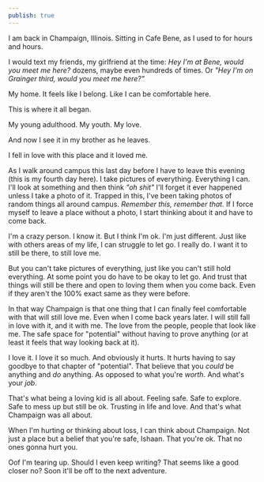 ```yaml
---
publish: true
---
```

I am back in Champaign, Illinois. Sitting in Cafe Bene, as I used to for hours and hours. 

I would text my friends, my girlfriend at the time: *Hey I'm at Bene, would you meet me here?* dozens, maybe even hundreds of times. Or *"Hey I'm on Grainger third, would you meet me here?"*

My home. It feels like I belong. Like I can be comfortable here. 

This is where it all began. 

My young adulthood. My youth. My love. 

And now I see it in my brother as he leaves. 

I fell in love with this place and it loved me. 

As I walk around campus this last day before I have to leave this evening (this is my fourth day here). I take pictures of everything. Everything I can. I'll look at something and then think *"oh shit"* I'll forget it ever happened unless I take a photo of it. Trapped in this, I've been taking photos of random things all around campus. *Remember this, remember that.* If I force myself to leave a place without a photo, I start thinking about it and have to come back.

I'm a crazy person. I know it. But I think I'm ok. I'm just different. Just like with others areas of my life, I can struggle to let go. I really do. I want it to still be there, to still love me. 

But you can't take pictures of everything, just like you can't still hold everything. At some point you do have to be okay to let go. And trust that things will still be there and open to loving them when you come back. Even if they aren't the 100% exact same as they were before.

In that way Champaign is that one thing that I can finally feel comfortable with that will still love me. Even when I come back years later. I will still fall in love with it, and it with me. The love from the people, people that look like me. The safe space for "potential" without having to prove anything (or at least it feels that way looking back at it). 

I love it. I love it so much. And obviously it hurts. It hurts having to say goodbye to that chapter of "potential". That believe that you *could* be anything and *do* anything. As opposed to what you're *worth*. And what's your *job*.

That's what being a loving kid is all about. Feeling safe. Safe to explore. Safe to mess up but still be ok. Trusting in life and love. And that's what Champaign was all about. 

When I'm hurting or thinking about loss, I can think about Champaign. Not just a place but a belief that you're safe, Ishaan. That you're ok. That no ones gonna hurt you. 

Oof I'm tearing up. Should I even keep writing? That seems like a good closer no? Soon it'll be off to the next adventure.


